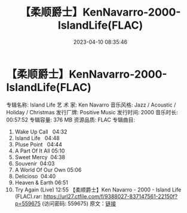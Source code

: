 ﻿---
title: 【柔顺爵士】KenNavarro-2000-IslandLife(FLAC)
date: 2023-04-10 08:35:46
categories: 古典音乐、新世纪、纯音雅乐
tags: 纯音雅乐
---
# 【柔顺爵士】KenNavarro-2000-IslandLife(FLAC)

专辑名称: Island Life
艺 术 家: Ken Navarro
音乐风格: Jazz / Acoustic / Holiday / Christmas
发行厂牌: Positive Music
发行时间: 2000
音乐时长: 00:57:52
专辑容量: 376 MB
资源品质: FLAC
专辑曲目:
01. Wake Up Call   04:32
02. Island Life   04:48
03. Pluse Point   04:44
04. A Part Of It All
05:10
05. Sweet Mercy  04:38
06. Souvenir  04:03
07. A World Of Our Own
05:06
08. Delicioso  04:40
09. Heaven & Earth
06:51
10. Try Again (Live)
12:55
【柔顺爵士】Ken Navarro - 2000 - Island Life (FLAC).rar: https://url27.ctfile.com/f/9388027-837147561-22150f?p=559675
(访问密码: 559675)
原文：[链接](https://blog.sina.com.cn/s/blog_1647c7e76010311dk.html)
